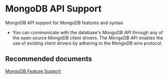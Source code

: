 <properties
	pageTitle="MongoDB feature support"
	description="MongoDB feature support"
	service="microsoft.documentdb"
	resource="databaseAccounts"
	authors="bharathsreenivas"
	displayOrder="5"
	selfHelpType="resource"
	supportTopicIds="32597565"
	resourceTags=""
	productPesIds="15585"
	cloudEnvironments="public"
	articleId="d524f3b8-e5d1-4ec8-bba1-89187b0130db"
/>

# MongoDB API Support

MongoDB API support for MongoDB features and syntax

* You can communicate with the database's MongoDB API through any of the open source MongoDB client drivers. The MongoDB API enables the use of existing client drivers by adhering to the MongoDB wire protocol.

## **Recommended documents**
[MongoDB Feature Support](https://docs.microsoft.com/azure/cosmos-db/mongodb-feature-support)
